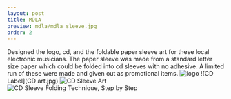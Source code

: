 ```yaml
---
layout: post
title: MDLA
preview: mdla/mdla_sleeve.jpg
order: 2
---
```

Designed the logo, cd, and the foldable paper sleeve art for these local electronic musicians. The paper sleeve was made from a standard letter size paper which could be folded into cd sleeves with no adhesive. A limited run of these were made and given out as promotional items.
![logo](logo.jpg)
![CD Label](CD art.jpg)
![CD Sleeve Art](mdla_sleeve.jpg)
![CD Sleeve Folding Technique, Step by Step](stepxstep.jpg)
